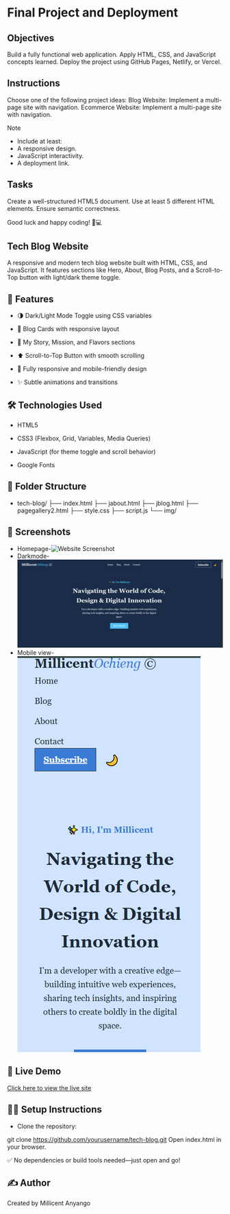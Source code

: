 # Final Project and Deployment

## Objectives
Build a fully functional web application.
Apply HTML, CSS, and JavaScript concepts learned.
Deploy the project using GitHub Pages, Netlify, or Vercel.

## Instructions
Choose one of the following project ideas:
Blog Website: Implement a multi-page site with navigation.
Ecommerce Website: Implement a multi-page site with navigation.

>[!NOTE]
> - Include at least:
> - A responsive design.
> - JavaScript interactivity.
> - A deployment link.

## Tasks

Create a well-structured HTML5 document.
Use at least 5 different HTML elements.
Ensure semantic correctness.

Good luck and happy coding! 🚀💻



 ## Tech Blog Website
A responsive and modern tech blog website built with HTML, CSS, and JavaScript. It features sections like Hero, About, Blog Posts, and a Scroll-to-Top button with light/dark theme toggle.

## 🚀 Features
- 🌗 Dark/Light Mode Toggle using CSS variables

- 📰 Blog Cards with responsive layout

- 💬 My Story, Mission, and Flavors sections

- ⬆️ Scroll-to-Top Button with smooth scrolling

- 🎨 Fully responsive and mobile-friendly design

- ✨ Subtle animations and transitions

## 🛠️ Technologies Used
- HTML5

- CSS3 (Flexbox, Grid, Variables, Media Queries)

- JavaScript (for theme toggle and scroll behavior)

- Google Fonts

## 📁 Folder Structure
- tech-blog/
├── index.html
├── jabout.html
├── jblog.html
├── pagegallery2.html
├── style.css
├── script.js
└── img/
   
## 📸 Screenshots
- Homepage-![Website Screenshot](img/landing_pagescreenshot.png)
- Darkmode-![Website Screenshot](img/darkmode_screenshot.png)
- Mobile view-![Website Screenshot](img/smaller_device_view_screenshot.png)

## 🚀 Live Demo

[Click here to view the live site](https://your-username.github.io/tech-blog/)

 
## 🧑‍💻 Setup Instructions
- Clone the repository:

git clone https://github.com/yourusername/tech-blog.git
Open index.html in your browser.

✅ No dependencies or build tools needed—just open and go!

## ✍️ Author
Created by Millicent Anyango 
